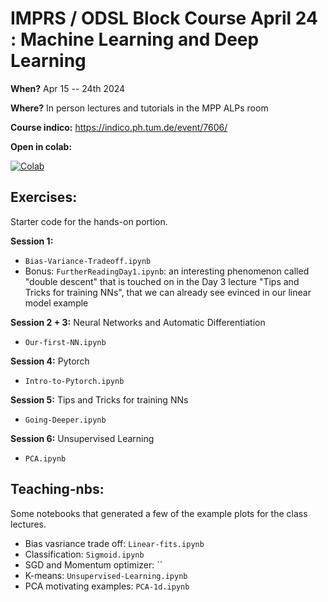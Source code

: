 # IMPRS / ODSL Block Course April 24 : Machine Learning and Deep Learning

**When?** Apr 15 -- 24th 2024

**Where?** In person lectures and tutorials in the MPP ALPs room

**Course indico:** https://indico.ph.tum.de/event/7606/


**Open in colab:**

[![Colab](https://colab.research.google.com/assets/colab-badge.svg)](https://colab.research.google.com/github/odsl-team/block-course-apr24-ML/blob/main/)


## Exercises: 

Starter code for the hands-on portion.

**Session 1:**
- `Bias-Variance-Tradeoff.ipynb`
- Bonus: `FurtherReadingDay1.ipynb`: an interesting phenomenon called "double descent" that is touched on in the Day 3 lecture "Tips and Tricks for training NNs", that we can already see evinced in our linear model example

**Session 2 + 3:** Neural Networks and Automatic Differentiation
- `Our-first-NN.ipynb`

**Session 4:** Pytorch
- `Intro-to-Pytorch.ipynb`

**Session 5:** Tips and Tricks for training NNs
- `Going-Deeper.ipynb`

**Session 6:** Unsupervised Learning
- `PCA.ipynb`

## Teaching-nbs:

Some notebooks that generated a few of the example plots for the class lectures.

- Bias vasriance trade off: `Linear-fits.ipynb`
- Classification: `Sigmoid.ipynb`
- SGD and Momentum optimizer: ``
- K-means: `Unsupervised-Learning.ipynb`
- PCA motivating examples: `PCA-1d.ipynb`
